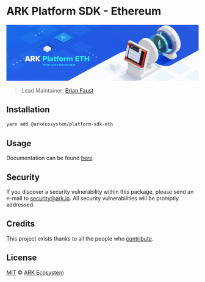 # ARK Platform SDK - Ethereum

<p align="center">
    <img src="https://raw.githubusercontent.com/ArkEcosystem/platform-sdk/master/packages/platform-sdk-eth/banner.png" />
</p>

> Lead Maintainer: [Brian Faust](https://github.com/faustbrian)

## Installation

```bash
yarn add @arkecosystem/platform-sdk-eth
```

## Usage

Documentation can be found [here](https://ark.dev/docs/platform-sdk/coins/eth).

## Security

If you discover a security vulnerability within this package, please send an e-mail to security@ark.io. All security vulnerabilities will be promptly addressed.

## Credits

This project exists thanks to all the people who [contribute](../../contributors).

## License

[MIT](LICENSE) © [ARK Ecosystem](https://ark.io)
